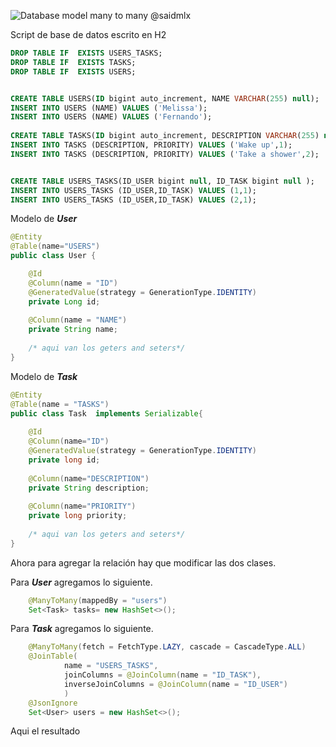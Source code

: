 

![Database model many to many @saidmlx](https://saidmorales.com/assets/images/2020-09-20-jpa-relationships/database-one-to-one.PNG)

Script de base de datos escrito en H2

```sql
DROP TABLE IF  EXISTS USERS_TASKS;
DROP TABLE IF  EXISTS TASKS;
DROP TABLE IF  EXISTS USERS; 


CREATE TABLE USERS(ID bigint auto_increment, NAME VARCHAR(255) null);
INSERT INTO USERS (NAME) VALUES ('Melissa');
INSERT INTO USERS (NAME) VALUES ('Fernando');
 
CREATE TABLE TASKS(ID bigint auto_increment, DESCRIPTION VARCHAR(255) null, PRIORITY bigint null);
INSERT INTO TASKS (DESCRIPTION, PRIORITY) VALUES ('Wake up',1);
INSERT INTO TASKS (DESCRIPTION, PRIORITY) VALUES ('Take a shower',2);


CREATE TABLE USERS_TASKS(ID_USER bigint null, ID_TASK bigint null );
INSERT INTO USERS_TASKS (ID_USER,ID_TASK) VALUES (1,1);
INSERT INTO USERS_TASKS (ID_USER,ID_TASK) VALUES (2,1);
```

Modelo de __*User*__
```java
@Entity
@Table(name="USERS")
public class User {

	@Id
	@Column(name = "ID")
	@GeneratedValue(strategy = GenerationType.IDENTITY)
	private Long id;
	
	@Column(name = "NAME")
	private String name;
	
	/* aqui van los geters and seters*/
}

```

Modelo de __*Task*__
```java
@Entity
@Table(name = "TASKS")
public class Task  implements Serializable{
	
	@Id
	@Column(name="ID")
	@GeneratedValue(strategy = GenerationType.IDENTITY)
	private long id;
	
	@Column(name="DESCRIPTION")
	private String description;
	
	@Column(name="PRIORITY")
	private long priority;
	
	/* aqui van los geters and seters*/
}

```

Ahora para agregar la relación hay que modificar las dos clases. 

Para __*User*__ agregamos lo siguiente.

```java
    @ManyToMany(mappedBy = "users")
	Set<Task> tasks= new HashSet<>();
```	

Para __*Task*__ agregamos lo siguiente.

```java
    @ManyToMany(fetch = FetchType.LAZY, cascade = CascadeType.ALL)
	@JoinTable(
			name = "USERS_TASKS",
			joinColumns = @JoinColumn(name = "ID_TASK"),
			inverseJoinColumns = @JoinColumn(name = "ID_USER")
			)
	@JsonIgnore
	Set<User> users = new HashSet<>();
```


Aqui el resultado 


